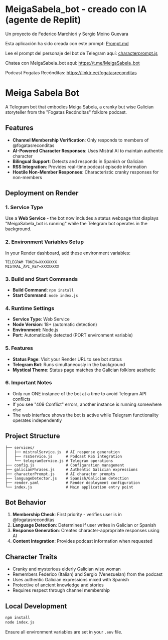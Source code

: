 # MeigaSabela_bot - creado con IA (agente de Replit)  
Un proyecto de Federico Marchiori y Sergio Moino Guevara

Esta aplicación ha sido creada con este prompt: [Prompt.md](https://github.com/FogatasReconditas/MeigaSabela_bot/blob/main/Prompt.md)

Lee el prompt del personaje del bot de Telegram aquí: [characterprompt.js](https://github.com/FogatasReconditas/MeigaSabela_bot/blob/main/characterPrompt.js)

Chatea con MeigaSabela_bot aquí: https://t.me/MeigaSabela_bot

Podcast Fogatas Recónditas: https://linktr.ee/fogatasreconditas



# Meiga Sabela Bot

A Telegram bot that embodies Meiga Sabela, a cranky but wise Galician storyteller from the "Fogatas Recónditas" folklore podcast.

## Features

- **Channel Membership Verification**: Only responds to members of @fogatasreconditas
- **AI-Powered Character Responses**: Uses Mistral AI to maintain authentic character
- **Bilingual Support**: Detects and responds in Spanish or Galician
- **RSS Integration**: Provides real-time podcast episode information
- **Hostile Non-Member Responses**: Characteristic cranky responses for non-members

## Deployment on Render

### 1. Service Type
Use a **Web Service** - the bot now includes a status webpage that displays "MeigaSabela_bot is running" while the Telegram bot operates in the background.

### 2. Environment Variables Setup

In your Render dashboard, add these environment variables:

```
TELEGRAM_TOKEN=XXXXXXXX
MISTRAL_API_KEY=XXXXXXXX
```

### 3. Build and Start Commands

- **Build Command**: `npm install`
- **Start Command**: `node index.js`

### 4. Runtime Settings

- **Service Type**: Web Service
- **Node Version**: 18+ (automatic detection)
- **Environment**: Node.js
- **Port**: Automatically detected (PORT environment variable)

### 5. Features

- **Status Page**: Visit your Render URL to see bot status
- **Telegram Bot**: Runs simultaneously in the background
- **Mystical Theme**: Status page matches the Galician folklore aesthetic

### 6. Important Notes

- Only run ONE instance of the bot at a time to avoid Telegram API conflicts
- If you see "409 Conflict" errors, another instance is running somewhere else
- The web interface shows the bot is active while Telegram functionality operates independently

## Project Structure

```
├── services/
│   ├── mistralService.js  # AI response generation
│   ├── rssService.js      # Podcast RSS integration
│   └── telegramService.js # Telegram operations
├── config.js              # Configuration management
├── galicianPhrases.js     # Authentic Galician expressions
├── characterPrompt.js     # AI character prompts
├── languageDetector.js    # Spanish/Galician detection
├── render.yaml            # Render deployment configuration
└── index.js               # Main application entry point
```

## Bot Behavior

1. **Membership Check**: First priority - verifies user is in @fogatasreconditas
2. **Language Detection**: Determines if user writes in Galician or Spanish
3. **Response Generation**: Creates character-appropriate responses using AI
4. **Content Integration**: Provides podcast information when requested

## Character Traits

- Cranky and mysterious elderly Galician wise woman
- Remembers Federico (Italian) and Sergio (Venezuelan) from the podcast
- Uses authentic Galician expressions mixed with Spanish
- Protective of ancient knowledge and stories
- Requires respect through channel membership

## Local Development

```bash
npm install
node index.js
```

Ensure all environment variables are set in your `.env` file.
